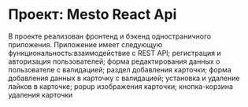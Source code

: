 # Проект: Mesto React Api
В проекте реализован фронтенд и бэкенд одностраничного приложения.
Приложение имеет следующую функциональность:взаимодействие с REST API; регистрация и авторизация пользователей; форма редактирования данных о пользователе с валидацией; раздел добавления карточки; форма добавления данных в карточку с валидацией; установка и удаление лайков в карточке; popup изображения карточки; кнопка-корзина удаления карточки
